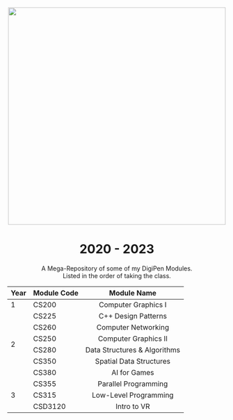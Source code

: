 
<p align="center">
	<br/>
<img src="https://management.digipen.edu/sg-srs-app/images/DigiPen_Singapore_WEB_WHITE.png" width="500">
</p>

<h1 align="center">
	2020 - 2023
</h1>

<p align="center">
	A Mega-Repository of some of my DigiPen Modules.
	<br/>
	Listed in the order of taking the class.
</p>

<table align="center">
	<thead>
		<tr>
			<th style="text-align:center">Year</th>
			<th style="text-align:center">Module Code</th>
			<th style="text-align:center">Module Name</th>
		</tr>
	</thead>
	<tbody>
		<tr>
			<td style="text-align:left">1</td>
			<td style="text-align:left">CS200</td>
			<td style="text-align:center">Computer Graphics I</td>
		</tr>
		<tr>
			<td style="text-align:left" rowspan=6>2</td>
			<td style="text-align:left">CS225</td>
			<td style="text-align:center">C++ Design Patterns</td>
		</tr>
		<tr>
			<td style="text-align:left">CS260</td>
			<td style="text-align:center">Computer Networking</td>
		</tr>
		<tr>
			<td style="text-align:left">CS250</td>
			<td style="text-align:center">Computer Graphics II</td>
		</tr>
		<tr>
			<td style="text-align:left">CS280</td>
			<td style="text-align:center">Data Structures & Algorithms</td>
		</tr>
		<tr>
			<td style="text-align:left">CS350</td>
			<td style="text-align:center">Spatial Data Structures</td>
		</tr>
		<tr>
			<td style="text-align:left">CS380</td>
			<td style="text-align:center">AI for Games</td>
		</tr>
		<tr>
			<td style="text-align:left" rowspan=3>3</td>
			<td style="text-align:left">CS355</td>
			<td style="text-align:center">Parallel Programming</td>
		</tr>
		<tr>
			<td style="text-align:left">CS315</td>
			<td style="text-align:center">Low-Level Programming</td>
		</tr>
		<tr>
			<td style="text-align:left">CSD3120</td>
			<td style="text-align:center">Intro to VR</td>
		</tr>
	</tbody>
</table>

